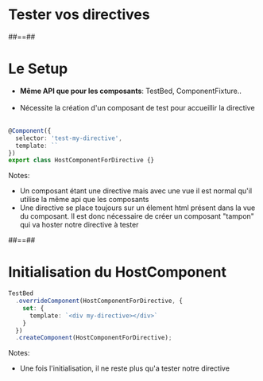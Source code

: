 <!-- .slide: class="transition-bg-grey-1 underline" -->
# Tester vos directives

##==##

<!-- .slide: class="with-code inconsolata" -->
# Le Setup

- __Même API que pour les composants__: TestBed, ComponentFixture..<br><br>
- Nécessite la création d'un composant de test pour accueillir la directive<br><br>

```typescript
@Component({
  selector: 'test-my-directive',
  template: ``
})
export class HostComponentForDirective {}
```
<!-- .element: class="big-code" -->
Notes:
- Un composant étant une directive mais avec une vue il est normal qu'il utilise la même api que les composants
- Une directive se place toujours sur un élement html présent dans la vue du composant. Il est donc nécessaire de créer un composant "tampon" qui va hoster notre directive à tester

##==##

<!-- .slide: class="with-code inconsolata" -->
# Initialisation du HostComponent

```typescript
TestBed
  .overrideComponent(HostComponentForDirective, {
    set: {
      template: `<div my-directive></div>`
    }
  })
  .createComponent(HostComponentForDirective);
```
<!-- .element: class="big-code" -->
Notes:
- Une fois l'initialisation, il ne reste plus qu'a tester notre directive
